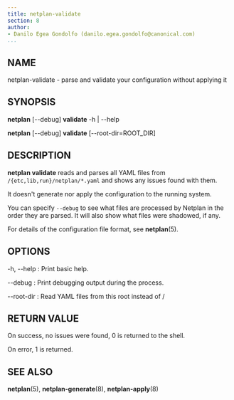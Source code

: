 ```yaml
---
title: netplan-validate
section: 8
author:
- Danilo Egea Gondolfo (danilo.egea.gondolfo@canonical.com)
...
```


## NAME

netplan-validate - parse and validate your configuration without applying it

## SYNOPSIS

  **netplan** [--debug] **validate** -h | --help

  **netplan** [--debug] **validate** [--root-dir=ROOT_DIR]

## DESCRIPTION

**netplan validate** reads and parses all YAML files from ``/{etc,lib,run}/netplan/*.yaml`` and shows any issues found with them.

It doesn't generate nor apply the configuration to the running system.

You can specify ``--debug`` to see what files are processed by Netplan in the order they are parsed.
It will also show what files were shadowed, if any.

For details of the configuration file format, see **netplan**(5).

## OPTIONS

  -h, --help
:    Print basic help.

  --debug
:    Print debugging output during the process.

  --root-dir
:    Read YAML files from this root instead of /

## RETURN VALUE

On success, no issues were found, 0 is returned to the shell.

On error, 1 is returned.

## SEE ALSO

  **netplan**(5), **netplan-generate**(8), **netplan-apply**(8)
